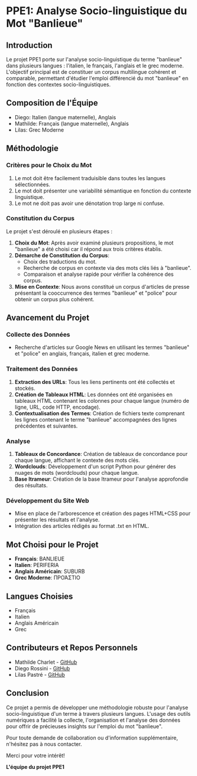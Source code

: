 # PPE1: Analyse Socio-linguistique du Mot "Banlieue"

## Introduction

Le projet PPE1 porte sur l'analyse socio-linguistique du terme "banlieue" dans plusieurs langues : l'italien, le français, l'anglais et le grec moderne. L'objectif principal est de constituer un corpus multilingue cohérent et comparable, permettant d'étudier l'emploi différencié du mot "banlieue" en fonction des contextes socio-linguistiques.

## Composition de l'Équipe

- Diego: Italien (langue maternelle), Anglais
- Mathilde: Français (langue maternelle), Anglais
- Lilas: Grec Moderne

## Méthodologie

### Critères pour le Choix du Mot

1. Le mot doit être facilement traduisible dans toutes les langues sélectionnées.
2. Le mot doit présenter une variabilité sémantique en fonction du contexte linguistique.
3. Le mot ne doit pas avoir une dénotation trop large ni confuse.

### Constitution du Corpus

Le projet s'est déroulé en plusieurs étapes :

1. **Choix du Mot**: Après avoir examiné plusieurs propositions, le mot "banlieue" a été choisi car il répond aux trois critères établis.
2. **Démarche de Constitution du Corpus**:
   - Choix des traductions du mot.
   - Recherche de corpus en contexte via des mots clés liés à "banlieue".
   - Comparaison et analyse rapide pour vérifier la cohérence des corpus.
3. **Mise en Contexte**: Nous avons constitué un corpus d'articles de presse présentant la cooccurrence des termes "banlieue" et "police" pour obtenir un corpus plus cohérent.

## Avancement du Projet

### Collecte des Données

- Recherche d'articles sur Google News en utilisant les termes "banlieue" et "police" en anglais, français, italien et grec moderne.

### Traitement des Données

1. **Extraction des URLs**: Tous les liens pertinents ont été collectés et stockés.
2. **Création de Tableaux HTML**: Les données ont été organisées en tableaux HTML contenant les colonnes pour chaque langue (numéro de ligne, URL, code HTTP, encodage).
3. **Contextualisation des Termes**: Création de fichiers texte comprenant les lignes contenant le terme "banlieue" accompagnées des lignes précédentes et suivantes.

### Analyse

1. **Tableaux de Concordance**: Création de tableaux de concordance pour chaque langue, affichant le contexte des mots clés.
2. **Wordclouds**: Développement d'un script Python pour générer des nuages de mots (wordclouds) pour chaque langue.
3. **Base Itrameur**: Création de la base Itrameur pour l'analyse approfondie des résultats.

### Développement du Site Web

- Mise en place de l'arborescence et création des pages HTML+CSS pour présenter les résultats et l'analyse.
- Intégration des articles rédigés au format .txt en HTML.

## Mot Choisi pour le Projet

- **Français**: BANLIEUE
- **Italien**: PERIFERIA
- **Anglais Américain**: SUBURB
- **Grec Moderne**: ΠΡΟΆΣΤΙΟ

## Langues Choisies

- Français
- Italien
- Anglais Américain
- Grec

## Contributeurs et Repos Personnels

- Mathilde Charlet - [GitHub](https://github.com/MathildeCh)
- Diego Rossini - [GitHub](https://github.com/DiegoRossini)
- Lilas Pastré - [GitHub](https://github.com/Lilasp)

## Conclusion

Ce projet a permis de développer une méthodologie robuste pour l'analyse socio-linguistique d'un terme à travers plusieurs langues. L'usage des outils numériques a facilité la collecte, l'organisation et l'analyse des données pour offrir de précieuses insights sur l'emploi du mot "banlieue".

Pour toute demande de collaboration ou d'information supplémentaire, n'hésitez pas à nous contacter.

Merci pour votre intérêt!

**L'équipe du projet PPE1**
